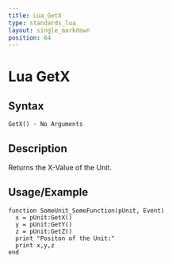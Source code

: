 ```yaml
---
title: Lua_GetX
type: standards_lua
layout: single_markdown
position: 64
---
```


# Lua GetX

## Syntax

```
GetX() - No Arguments
```

## Description

Returns the X-Value of the Unit.

## Usage/Example

```
function SomeUnit_SomeFunction(pUnit, Event) 
  x = pUnit:GetX() 
  y = pUnit:GetY()
  z = pUnit:GetZ()
  print "Positon of the Unit:"
  print x,y,z
end
```
